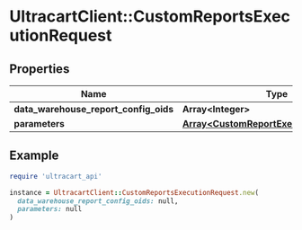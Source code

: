 # UltracartClient::CustomReportsExecutionRequest

## Properties

| Name | Type | Description | Notes |
| ---- | ---- | ----------- | ----- |
| **data_warehouse_report_config_oids** | **Array&lt;Integer&gt;** |  | [optional] |
| **parameters** | [**Array&lt;CustomReportExecutionParameter&gt;**](CustomReportExecutionParameter.md) |  | [optional] |

## Example

```ruby
require 'ultracart_api'

instance = UltracartClient::CustomReportsExecutionRequest.new(
  data_warehouse_report_config_oids: null,
  parameters: null
)
```

